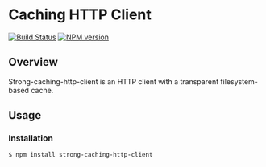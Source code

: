 # Caching HTTP Client

[![Build Status](https://travis-ci.org/strongloop/strong-caching-http-client.png?branch=master)](https://travis-ci.org/strongloop/strong-caching-http-client)
[![NPM version](https://badge.fury.io/js/strong-caching-http-client.png)](http://badge.fury.io/js/strong-caching-http-client)

## Overview

Strong-caching-http-client is an HTTP client with a transparent
filesystem-based cache.

## Usage

### Installation

```Shell
$ npm install strong-caching-http-client
```

